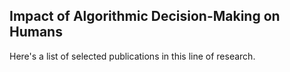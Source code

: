 ## Impact of Algorithmic Decision-Making on Humans

Here's a list of selected publications in this line of research.


